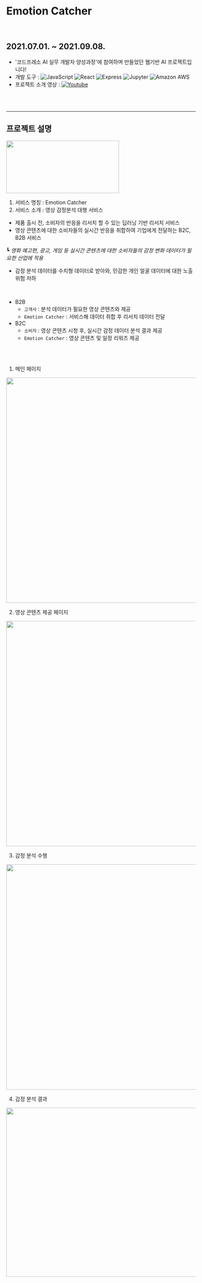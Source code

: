 # Emotion Catcher
</br>

## 2021.07.01. ~ 2021.09.08.
* '코드프레소 AI 실무 개발자 양성과정'에 참여하며 만들었던 웹기반 AI 프로젝트입니다!
* 개발 도구 : ![JavaScript](https://img.shields.io/badge/JavaScript-F7DF1E?style=flat-square&logo=Javascript&logoColor=white)
![React](https://img.shields.io/badge/React-61DAFB?style=flat-square&logo=React&logoColor=white)
![Express](https://img.shields.io/badge/Express-000000?style=flat-square&logo=Express&logoColor=white)
![Jupyter](https://img.shields.io/badge/Jupyter-F37626?style=flat-square&logo=Jupyter&logoColor=white)
![Amazon AWS](https://img.shields.io/badge/AmazonAWS-232F3E?style=flat-square&logo=Amazonaws&logoColor=white)
* 프로젝트 소개 영상 : [![Youtube](https://img.shields.io/badge/Youtube-FF0000?style=flat-square&logo=youtube&logoColor=white)](https://www.youtube.com/watch?v=V63sylpHt2s)

</br>
</br>

---
## 프로젝트 설명
<img src="https://user-images.githubusercontent.com/67156494/144549765-620bc1d9-4711-460d-b1dc-596328ef5b04.png" width="300" height="140">

1. 서비스 명칭 : Emotion Catcher
2. 서비스 소개 : 영상 감정분석 대행 서비스
* 제품 출시 전, 소비자의 반응을 리서치 할 수 있는 딥러닝 기반 리서치 서비스
* 영상 콘텐츠에 대한 소비자들의 실시간 반응을 취합하여 기업에게 전달하는 B2C, B2B 서비스
<p>
 
 ┗ *영화 예고편, 광고, 게임 등 실시간 콘텐츠에 대한 소비자들의 감정 변화 데이터가 필요한 산업에 적용*
 
</p>

* 감정 분석 데이터를 수치형 데이터로 받아와, 민감한 개인 얼굴 데이터에 대한 노출 위험 저하
</br>

  * B2B
    * `고객사` : 분석 데이터가 필요한 영상 콘텐츠와 제공
    * `Emotion Catcher` : 서비스해 데이터 취합 후 리서치 데이터 전달
  * B2C
    * `소비자` : 영상 콘텐츠 시청 후, 실시간 감정 데이터 분석 결과 제공
    * `Emotion Catcher` : 영상 콘텐츠 및 일정 리워즈 제공

</br>
</br>

<p align="center">
 
 1. 메인 페이지
  <img src="https://user-images.githubusercontent.com/67156494/144547572-0b86bf44-a47a-4782-9b89-75f62b48ebba.png" width="800" height="600">
  </br>
  
 2. 영상 콘텐츠 제공 페이지
  <img src="https://user-images.githubusercontent.com/67156494/144547616-0633940c-f2a1-467d-a99e-7efa1c8839bc.png" width="800" height="600">
  </br>
  
 3. 감정 분석 수행
  <img src="https://user-images.githubusercontent.com/67156494/144547680-2c3aac06-9e49-4c7b-8236-42860cddeff7.png" width="800" height="600">
 
 
 4. 감정 분석 결과
 <img src="https://user-images.githubusercontent.com/67156494/166205786-a007ce3b-7ba0-452d-b0bb-8cab26eee561.png" width="800" height="450">

 </p>
 
 
